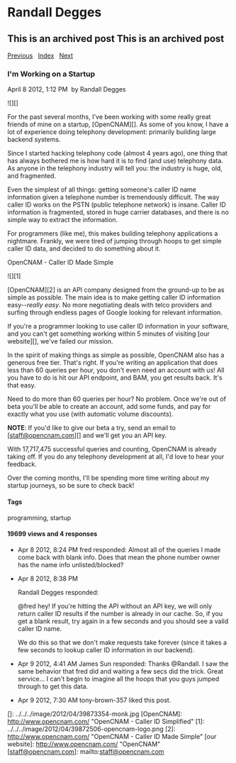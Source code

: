 # Randall Degges

## This is an archived post This is an archived post

[Previous][]   [Index][]   [Next][]

### I'm Working on a Startup

April 8 2012, 1:12 PM  by Randall Degges

![][]

For the past several months, I've been working with some really great friends of
mine on a startup, [OpenCNAM][]. As some of you know, I have a lot of experience
doing telephony development: primarily building large backend systems.

Since I started hacking telephony code (almost 4 years ago), one thing that has
always bothered me is how hard it is to find (and use) telephony data. As anyone
in the telephony industry will tell you: the industry is huge, old, and
fragmented.

Even the simplest of all things: getting someone's caller ID name information
given a telephone number is tremendously difficult. The way caller ID works on
the PSTN (public telephone network) is insane. Caller ID information is
fragmented, stored in huge carrier databases, and there is no simple way to
extract the information.

For programmers (like me), this makes building telephony applications a
nightmare. Frankly, we were tired of jumping through hoops to get simple caller
ID data, and decided to do something about it.

OpenCNAM - Caller ID Made Simple

![][1]

[OpenCNAM][2] is an API company designed from the ground-up to be as simple as
possible. The main idea is to make getting caller ID information easy--*really
easy*. No more negotiating deals with telco providers and surfing through
endless pages of Google looking for relevant information.

If you're a programmer looking to use caller ID information in your software,
and you can't get something working within 5 minutes of visiting [our
website][], we've failed our mission.

In the spirit of making things as simple as possible, OpenCNAM also has a
generous free tier. That's right. If you're writing an application that does
less than 60 queries per hour, you don't even need an account with us! All you
have to do is hit our API endpoint, and BAM, you get results back. It's that
easy.

Need to do more than 60 queries per hour? No problem. Once we're out of beta
you'll be able to create an account, add some funds, and pay for exactly what
you use (with automatic volume discounts). 

**NOTE**: If you'd like to give our beta a try, send an email to
[staff@opencnam.com][] and we'll get you an API key.

With 17,717,475 successful queries and counting, OpenCNAM is already taking off.
If you do any telephony development at all, I'd love to hear your feedback.

Over the coming months, I'll be spending more time writing about my startup
journeys, so be sure to check back!

#### Tags

programming, startup

#### 19699 views and 4 responses

-   Apr 8 2012, 8:24 PM
    fred responded:
    Almost all of the queries I made come back with blank info. Does that mean
    the phone number owner has the name info unlisted/blocked?
-   Apr 8 2012, 8:38 PM

    Randall Degges responded:

    @fred hey! If you're hitting the API without an API key, we will only return
    caller ID results if the number is already in our cache. So, if you get a
    blank result, try again in a few seconds and you should see a valid caller
    ID name.

    We do this so that we don't make requests take forever (since it takes a few
    seconds to lookup caller ID information in our backend).

-   Apr 9 2012, 4:41 AM
    James Sun responded:
    Thanks @Randall. I saw the same behavior that fred did and waiting a few
    secs did the trick. Great service... I can't begin to imagine all the hoops
    that you guys jumped through to get this data.
-   Apr 9 2012, 7:30 AM
    tony-brown-357 liked this post.

  [Previous]: ../../../posts/2012/04/why-im-learning-node.html
  [Index]: ../../../index-3.html
  [Next]: ../../../posts/2012/03/do-stuff-have-fun.html
  []: ../../../image/2012/04/39873354-monk.jpg
  [OpenCNAM]: http://www.opencnam.com/ "OpenCNAM - Caller ID Simplified"
  [1]: ../../../image/2012/04/39872506-opencnam-logo.png
  [2]: http://www.opencnam.com/ "OpenCNAM - Caller ID Made Simple"
  [our website]: http://www.opencnam.com/ "OpenCNAM"
  [staff@opencnam.com]: mailto:staff@opencnam.com
